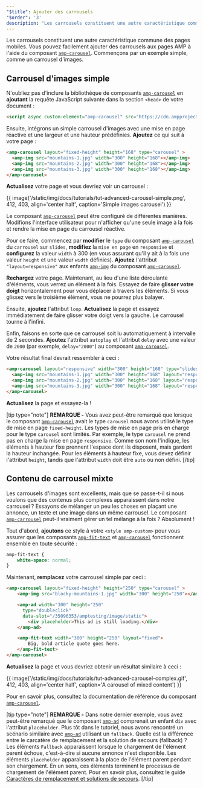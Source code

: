 ```yaml
---
"$title": Ajouter des carrousels
"$order": '3'
description: "Les carrousels constituent une autre caractéristique commune des pages mobiles. Vous pouvez facilement ajouter des carrousels aux pages AMP à l'aide du composant amp-carousel."
---
```


Les carrousels constituent une autre caractéristique commune des pages mobiles. Vous pouvez facilement ajouter des carrousels aux pages AMP à l'aide du composant [`amp-carousel`](../../../../documentation/components/reference/amp-carousel.md). Commençons par un exemple simple, comme un carrousel d'images.

## Carrousel d'images simple

N'oubliez pas d'inclure la bibliothèque de composants [`amp-carousel`](../../../../documentation/components/reference/amp-carousel.md) en **ajoutant** la requête JavaScript suivante dans la section `<head>` de votre document :

```html
<script async custom-element="amp-carousel" src="https://cdn.ampproject.org/v0/amp-carousel-0.1.js"></script>
```

Ensuite, intégrons un simple carrousel d'images avec une mise en page réactive et une largeur et une hauteur prédéfinies. **Ajoutez** ce qui suit à votre page :

```html
<amp-carousel layout="fixed-height" height="168" type="carousel" >
  <amp-img src="mountains-1.jpg" width="300" height="168"></amp-img>
  <amp-img src="mountains-2.jpg" width="300" height="168"></amp-img>
  <amp-img src="mountains-3.jpg" width="300" height="168"></amp-img>
</amp-carousel>
```

**Actualisez** votre page et vous devriez voir un carrousel :

{{ image('/static/img/docs/tutorials/tut-advanced-carousel-simple.png', 412, 403, align='center half', caption='Simple images carousel') }}

Le composant [`amp-carousel`](../../../../documentation/components/reference/amp-carousel.md) peut être configuré de différentes manières. Modifions l'interface utilisateur pour n'afficher qu'une seule image à la fois et rendre la mise en page du carrousel réactive.

Pour ce faire, commencez par **modifier** le `type` du composant [`amp-carousel`](../../../../documentation/components/reference/amp-carousel.md) du `carrousel` sur `slides`, **modifiez** la `mise en page` en `responsive` et **configurez** la valeur `width` à 300 (en vous assurant qu'il y ait à la fois une valeur `height` et une valeur `width` définies). **Ajoutez** l'attribut `"layout=responsive"` aux enfants [`amp-img`](../../../../documentation/components/reference/amp-img.md) du composant [`amp-carousel`](../../../../documentation/components/reference/amp-carousel.md).

**Rechargez** votre page. Maintenant, au lieu d'une liste déroulante d'éléments, vous verrez un élément à la fois. Essayez de faire **glisser votre doigt** horizontalement pour vous déplacer à travers les éléments. Si vous glissez vers le troisième élément, vous ne pourrez plus balayer.

Ensuite, **ajoutez** l'attribut `loop`. **Actualisez** la page et essayez immédiatement de faire glisser votre doigt vers la gauche. Le carrousel tourne à l'infini.

Enfin, faisons en sorte que ce carrousel soit lu automatiquement à intervalle de 2 secondes. **Ajoutez** l'attribut `autoplay` et l'attribut `delay` avec une valeur de `2000` (par exemple, `delay="2000"`) au composant [`amp-carousel`](../../../../documentation/components/reference/amp-carousel.md).

Votre résultat final devrait ressembler à ceci :

```html
<amp-carousel layout="responsive" width="300" height="168" type="slides" autoplay delay="2000" loop>
  <amp-img src="mountains-1.jpg" width="300" height="168" layout="responsive"></amp-img>
  <amp-img src="mountains-2.jpg" width="300" height="168" layout="responsive"></amp-img>
  <amp-img src="mountains-3.jpg" width="300" height="168" layout="responsive"></amp-img>
</amp-carousel>
```

**Actualisez** la page et essayez-la !

[tip type="note"] **REMARQUE -** Vous avez peut-être remarqué que lorsque le composant [`amp-carousel`](../../../../documentation/components/reference/amp-carousel.md) avait le type `carousel` nous avons utilisé le type de mise en page `fixed-height`. Les types de mise en page pris en charge pour le type `carousel` sont limités. Par exemple, le type `carousel` ne prend pas en charge la mise en page `responsive`. Comme son nom l'indique, les éléments à hauteur fixe prennent l'espace dont ils disposent, mais gardent la hauteur inchangée. Pour les éléments à hauteur fixe, vous devez définir l'attribut `height`, tandis que l'attribut `width` doit être `auto` ou non défini. [/tip]

## Contenu de carrousel mixte

Les carrousels d'images sont excellents, mais que se passe-t-il si nous voulons que des contenus plus complexes apparaissent dans notre carrousel ? Essayons de mélanger un peu les choses en plaçant une annonce, un texte et une image dans un même carrousel. Le composant [`amp-carrousel`](../../../../documentation/components/reference/amp-carousel.md) peut-il vraiment gérer un tel mélange à la fois ? Absolument !

Tout d'abord, **ajoutons** ce style à votre `<style amp-custom>` pour vous assurer que les composants [`amp-fit-text`](../../../../documentation/components/reference/amp-fit-text.md) et [`amp-carousel`](../../../../documentation/components/reference/amp-carousel.md) fonctionnent ensemble en toute sécurité :

```css
amp-fit-text {
    white-space: normal;
}
```

Maintenant, **remplacez** votre carrousel simple par ceci :

```html
<amp-carousel layout="fixed-height" height="250" type="carousel" >
    <amp-img src="blocky-mountains-1.jpg" width="300" height="250"></amp-img>

    <amp-ad width="300" height="250"
      type="doubleclick"
      data-slot="/35096353/amptesting/image/static">
        <div placeholder>This ad is still loading.</div>
    </amp-ad>

    <amp-fit-text width="300" height="250" layout="fixed">
        Big, bold article quote goes here.
    </amp-fit-text>
</amp-carousel>
```

**Actualisez** la page et vous devriez obtenir un résultat similaire à ceci :

{{ image('/static/img/docs/tutorials/tut-advanced-carousel-complex.gif', 412, 403, align='center half', caption='A carousel of mixed content') }}

Pour en savoir plus, consultez la documentation de référence du composant [`amp-carousel`](../../../../documentation/components/reference/amp-carousel.md).

[tip type="note"] **REMARQUE -** Dans notre dernier exemple, vous avez peut-être remarqué que le composant [`amp-ad`](../../../../documentation/components/reference/amp-ad.md) comprenait un enfant `div` avec l'attribut `placeholder`. Plus tôt dans le tutoriel, nous avons rencontré un scénario similaire avec [`amp-ad`](../../../../documentation/components/reference/amp-ad.md) utilisant un `fallback`. Quelle est la différence entre le carcatère de remplacement et la solution de secours (fallback) ? Les éléments `Fallback` apparaissent lorsque le chargement de l'élément parent échoue, c'est-à-dire si aucune annonce n'est disponible. Les éléments `placeholder` apparaissent à la place de l'élément parent pendant son chargement. En un sens, ces éléments terminent le processus de chargement de l'élément parent. Pour en savoir plus, consultez le guide [Caractères de remplacement et solutions de secours](../../../../documentation/guides-and-tutorials/develop/style_and_layout/placeholders.md). [/tip]
